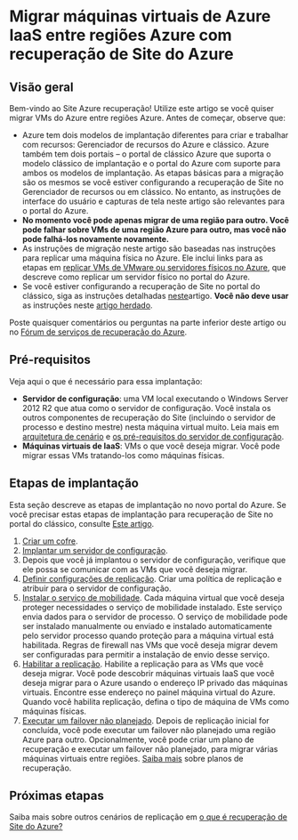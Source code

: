 <properties
    pageTitle="Migrar máquinas virtuais de Azure IaaS de uma região Azure para outro com recuperação de Site | Microsoft Azure"
    description="Use a recuperação de Site do Azure para migrar máquinas virtuais de Azure IaaS de uma região Azure para outro."
    services="site-recovery"
    documentationCenter=""
    authors="rayne-wiselman"
    manager="jwhit"
    editor="tysonn"/>

<tags
    ms.service="site-recovery"
    ms.workload="backup-recovery"
    ms.tgt_pltfrm="na"
    ms.devlang="na"
    ms.topic="article"
    ms.date="08/21/2016"
    ms.author="raynew"/>

#  <a name="migrate-azure-iaas-virtual-machines-between-azure-regions-with-azure-site-recovery"></a>Migrar máquinas virtuais de Azure IaaS entre regiões Azure com recuperação de Site do Azure

## <a name="overview"></a>Visão geral

Bem-vindo ao Site Azure recuperação! Utilize este artigo se você quiser migrar VMs do Azure entre regiões Azure. Antes de começar, observe que:

- Azure tem dois modelos de implantação diferentes para criar e trabalhar com recursos: Gerenciador de recursos do Azure e clássico. Azure também tem dois portais – o portal de clássico Azure que suporta o modelo clássico de implantação e o portal do Azure com suporte para ambos os modelos de implantação. As etapas básicas para a migração são os mesmos se você estiver configurando a recuperação de Site no Gerenciador de recursos ou em clássico. No entanto, as instruções de interface do usuário e capturas de tela neste artigo são relevantes para o portal do Azure.
- **No momento você pode apenas migrar de uma região para outro. Você pode falhar sobre VMs de uma região Azure para outro, mas você não pode falhá-los novamente novamente.**
- As instruções de migração neste artigo são baseadas nas instruções para replicar uma máquina física no Azure. Ele inclui links para as etapas em [replicar VMs de VMware ou servidores físicos no Azure](site-recovery-vmware-to-azure.md), que descreve como replicar um servidor físico no portal do Azure.
- Se você estiver configurando a recuperação de Site no portal do clássico, siga as instruções detalhadas [neste](site-recovery-vmware-to-azure-classic.md)artigo. **Você não deve usar** as instruções neste [artigo herdado](site-recovery-vmware-to-azure-classic-legacy.md).

Poste quaisquer comentários ou perguntas na parte inferior deste artigo ou no [Fórum de serviços de recuperação do Azure](https://social.msdn.microsoft.com/forums/azure/home?forum=hypervrecovmgr).


## <a name="prerequisites"></a>Pré-requisitos

Veja aqui o que é necessário para essa implantação:

- **Servidor de configuração**: uma VM local executando o Windows Server 2012 R2 que atua como o servidor de configuração. Você instala os outros componentes de recuperação do Site (incluindo o servidor de processo e destino mestre) nesta máquina virtual muito. Leia mais em [arquitetura de cenário](site-recovery-vmware-to-azure.md#scenario-architecture) e [os pré-requisitos do servidor de configuração](site-recovery-vmware-to-azure.md#configuration-server-prerequisites).
- **Máquinas virtuais de IaaS**: VMs o que você deseja migrar. Você pode migrar essas VMs tratando-los como máquinas físicas.

## <a name="deployment-steps"></a>Etapas de implantação

Esta seção descreve as etapas de implantação no novo portal do Azure. Se você precisar estas etapas de implantação para recuperação de Site no portal do clássico, consulte [Este artigo](site-recovery-vmware-to-azure-classic.md).

1. [Criar um cofre](site-recovery-vmware-to-azure.md#create-a-recovery-services-vault).
2. [Implantar um servidor de configuração](site-recovery-vmware-to-azure.md#step-2-set-up-the-source-environment).
3. Depois que você já implantou o servidor de configuração, verifique que ele possa se comunicar com as VMs que você deseja migrar.
4. [Definir configurações de replicação](site-recovery-vmware-to-azure.md#step-4-set-up-replication-settings). Criar uma política de replicação e atribuir para o servidor de configuração.
5. [Instalar o serviço de mobilidade](site-recovery-vmware-to-azure.md#step-6-replication-application). Cada máquina virtual que você deseja proteger necessidades o serviço de mobilidade instalado. Este serviço envia dados para o servidor de processo. O serviço de mobilidade pode ser instalado manualmente ou enviado e instalado automaticamente pelo servidor processo quando proteção para a máquina virtual está habilitada. Regras de firewall nas VMs que você deseja migrar devem ser configuradas para permitir a instalação de envio desse serviço.
6. [Habilitar a replicação](site-recovery-vmware-to-azure.md#enable-replication). Habilite a replicação para as VMs que você deseja migrar. Você pode descobrir máquinas virtuais IaaS que você deseja migrar para o Azure usando o endereço IP privado das máquinas virtuais. Encontre esse endereço no painel máquina virtual do Azure. Quando você habilita replicação, defina o tipo de máquina de VMs como máquinas físicas.
7. [Executar um failover não planejado](site-recovery-failover.md#run-an-unplanned-failover). Depois de replicação inicial for concluída, você pode executar um failover não planejado uma região Azure para outro. Opcionalmente, você pode criar um plano de recuperação e executar um failover não planejado, para migrar várias máquinas virtuais entre regiões. [Saiba mais](site-recovery-create-recovery-plans.md) sobre planos de recuperação.

## <a name="next-steps"></a>Próximas etapas

Saiba mais sobre outros cenários de replicação em [o que é recuperação de Site do Azure?](site-recovery-overview.md)
